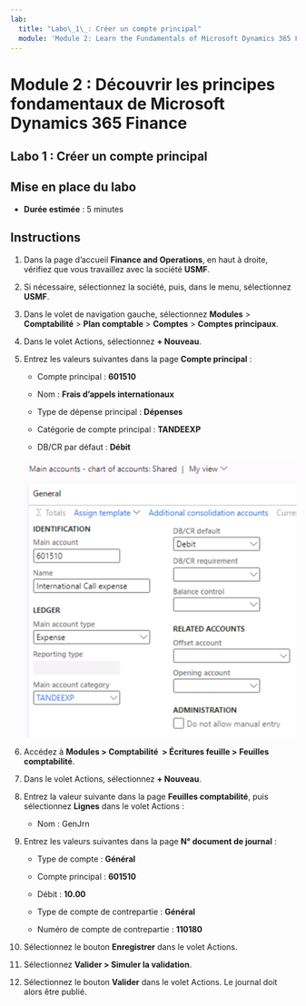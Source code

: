 ```yaml
---
lab:
  title: "Labo\_1\_: Créer un compte principal"
  module: 'Module 2: Learn the Fundamentals of Microsoft Dynamics 365 Finance'
---
```


# Module 2 : Découvrir les principes fondamentaux de Microsoft Dynamics 365 Finance

## Labo 1 : Créer un compte principal

## Mise en place du labo

   - **Durée estimée** : 5 minutes

## Instructions


1.  Dans la page d’accueil **Finance and Operations**, en haut à droite, vérifiez que vous travaillez avec la société **USMF**.

2.  Si nécessaire, sélectionnez la société, puis, dans le menu, sélectionnez **USMF**.

3.  Dans le volet de navigation gauche, sélectionnez **Modules** > **Comptabilité** > **Plan comptable** > **Comptes** > **Comptes principaux**.

4.  Dans le volet Actions, sélectionnez **+ Nouveau**.

5.  Entrez les valeurs suivantes dans la page **Compte principal** :

    - Compte principal : **601510**

    - Nom : **Frais d’appels internationaux**

    - Type de dépense principal : **Dépenses**

    - Catégorie de compte principal : **TANDEEXP**

    - DB/CR par défaut : **Débit**

    ![Capture d’écran montrant la page Comptes principaux - Plan comptable : partagé, où différentes valeurs doivent être ajoutées.](./media/lab-create-a-main-account-01.png)

6.  Accédez à **Modules &gt; Comptabilité  &gt; Écritures feuille &gt; Feuilles comptabilité**.

7.  Dans le volet Actions, sélectionnez **+ Nouveau**.

8.  Entrez la valeur suivante dans la page **Feuilles comptabilité**, puis sélectionnez **Lignes** dans le volet Actions :

    - Nom : GenJrn

9.  Entrez les valeurs suivantes dans la page **N° document de journal** :

    - Type de compte : **Général**

    - Compte principal : **601510**

    - Débit : **10.00** 

    - Type de compte de contrepartie : **Général**

    - Numéro de compte de contrepartie : **110180** 

10. Sélectionnez le bouton **Enregistrer** dans le volet Actions.

11. Sélectionnez **Valider &gt; Simuler la validation**. 

12. Sélectionnez le bouton **Valider** dans le volet Actions. Le journal doit alors être publié.
